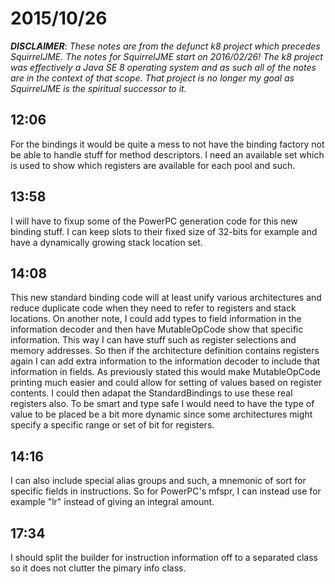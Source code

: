 # 2015/10/26

***DISCLAIMER***: _These notes are from the defunct k8 project which_
_precedes SquirrelJME. The notes for SquirrelJME start on 2016/02/26!_
_The k8 project was effectively a Java SE 8 operating system and as such_
_all of the notes are in the context of that scope. That project is no_
_longer my goal as SquirrelJME is the spiritual successor to it._

## 12:06

For the bindings it would be quite a mess to not have the binding factory not
be able to handle stuff for method descriptors. I need an available set which
is used to show which registers are available for each pool and such.

## 13:58

I will have to fixup some of the PowerPC generation code for this new binding
stuff. I can keep slots to their fixed size of 32-bits for example and have a
dynamically growing stack location set.

## 14:08

This new standard binding code will at least unify various architectures and
reduce duplicate code when they need to refer to registers and stack
locations. On another note, I could add types to field information in the
information decoder and then have MutableOpCode show that specific
information. This way I can have stuff such as register selections and memory
addresses. So then if the architecture definition contains registers again I
can add extra information to the information decoder to include that
information in fields. As previously stated this would make MutableOpCode
printing much easier and could allow for setting of values based on register
contents. I could then adapat the StandardBindings to use these real registers
also. To be smart and type safe I would need to have the type of value to be
placed be a bit more dynamic since some architectures might specify a specific
range or set of bit for registers.

## 14:16

I can also include special alias groups and such, a mnemonic of sort for
specific fields in instructions. So for PowerPC's mfspr, I can instead use for
example "lr" instead of giving an integral amount.

## 17:34

I should split the builder for instruction information off to a separated
class so it does not clutter the pimary info class.

